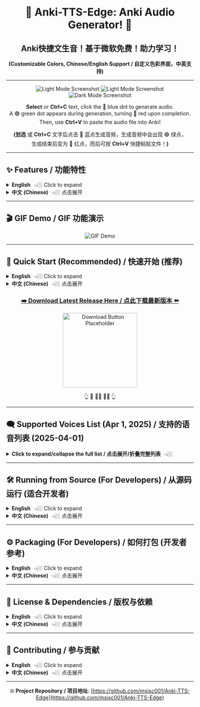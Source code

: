 <div align="center">

# 🎵 Anki-TTS-Edge: Anki Audio Generator! 🎵
## Anki快捷文生音！基于微软免费！助力学习！
**(Customizable Colors, Chinese/English Support / 自定义色彩界面，中英支持)**

</div>

---


<p align="center">
  <img src="https://github.com/user-attachments/assets/d0a3d252-7240-4739-9854-77f16cc2d257" alt="Light Mode Screenshot">
  
  <img src="https://github.com/user-attachments/assets/2668f79b-4e89-4e45-a476-c04b9afae4bb" alt="Light Mode Screenshot">

  <img src="https://github.com/user-attachments/assets/1c6f22a7-5d29-4770-9050-de1c65129f39" alt="Dark Mode Screenshot">
</p>

<div align="center">

**Select** or **Ctrl+C** text, click the 🔵 blue dot to generate audio.<br>A 🟢 green dot appears during generation, turning 🔴 red upon completion.<br>Then, use **Ctrl+V** to paste the audio file into Anki!

**(划选** 或 **Ctrl+C** 文字后点击 🔵 蓝点生成音频，生成音频中会出现 🟢 绿点，<br>生成结束后变为 🔴 红点，而后可按 **Ctrl+V** 快捷粘贴文件！**)**

</div>

---

## ✨ Features / 功能特性

<details>
<summary><strong>English</strong>  👈🏼 Click to expand</summary>

An Anki audio generation tool based on [Edge-TTS](https://github.com/rany2/edge-tts), providing a free and fast way to add high-quality Microsoft Edge voices to your Anki flashcards.

*   **One-Click Generation**: Quickly generate `.mp3` audio files for selected text in your Anki cards using the main interface.
*   **Quick Actions**:
    *   Copy text (Ctrl+C).
    *   Alternatively, select text with your mouse (if enabled in settings).
    *   Click the floating 🔵 blue button that appears near your cursor.
    *   Wait for the 🟢 green processing indicator to disappear.
    *   A 🔴 red confirmation dot appears briefly.
    *   Audio file is automatically copied to your clipboard.
    *   Paste (Ctrl+V) directly into your Anki field!
*   **Multiple Voices**: Supports various languages and voice roles provided by Microsoft Edge TTS.
*   **Customizable UI**: Easy-to-use graphical interface with theme and color customization.
*   **Language Support**: Interface available in English and Chinese (中文).
*   **Auto Cleanup**: Automatically manages the number of cached audio files.

</details>

<details>
<summary><strong>中文 (Chinese)</strong>  👈🏼 点击展开</summary>

基于 [Edge-TTS](https://github.com/rany2/edge-tts) 的 Anki 音频生成工具，免费、快速地为你的 Anki 学习卡片添加高质量的微软 Edge 语音。

*   **一键生成**：通过界面输入框快速为文本生成 `.mp3` 音频文件。
*   **快捷操作**：
    *   复制文本 (Ctrl+C)。
    *   或者，用鼠标划选文本（需在设置中开启）。
    *   点击鼠标附近浮现的 🔵 蓝色按钮。
    *   等待 🟢 绿色处理提示消失。
    *   短暂出现 🔴 红色确认提示。
    *   音频文件已自动复制到剪贴板。
    *   直接在 Anki 字段中粘贴 (Ctrl+V)！
*   **多种语音**：支持微软 Edge TTS 提供的多种语言和语音角色选择。
*   **自定义界面**：提供易于使用的图形用户界面 (GUI)，支持主题和主颜色自定义。
*   **语言支持**：界面支持英文和中文。
*   **自动清理**：自动管理缓存的音频文件数量。

</details>

---

## 🎬 GIF Demo / GIF 功能演示

<p align="center">
  <img src="https://github.com/user-attachments/assets/bf232f6c-9e19-418c-a943-2dc3dfd3ea7b" alt="GIF Demo">
</p>

---

## 🚀 Quick Start (Recommended) / 快速开始 (推荐)

<details>
<summary><strong>English</strong>  👈🏼 Click to expand</summary>

If you prefer not to set up a Python environment, you can download the pre-packaged Windows executable (`.exe`):

1.  **Go to the Releases Page**: Visit the project's [GitHub Releases](https://github.com/msjsc001/Anki-TTS-Edge/releases) page.
2.  **Download the Latest Version**: Find the newest release and download the `.zip` archive (e.g., `Anki-TTS-Edge_vX.X.X.zip`).
3.  **Extract and Run**: Extract the contents of the zip file to any location you prefer. Double-click `Anki-TTS-Edge.exe` to run the application! 🎉

</details>

<details>
<summary><strong>中文 (Chinese)</strong>  👈🏼 点击展开</summary>

如果你不想配置 Python 环境，可以直接下载我们为你打包好的 Windows 可执行文件 (`.exe`)：

1.  **前往 Releases 页面**：访问项目的 [GitHub Releases](https://github.com/msjsc001/Anki-TTS-Edge/releases) 页面。
2.  **下载最新版本**：找到最新的版本，下载 `.zip` 压缩包 (例如 `Anki-TTS-Edge_vX.X.X.zip`)。
3.  **解压运行**：将压缩包解压到你喜欢的任意位置，然后双击运行 `Anki-TTS-Edge.exe` 即可！ 🎉

</details>

<div align="center">

### [**➡️ Download Latest Release Here / 点此下载最新版本 ⬅️**](https://github.com/msjsc001/Anki-TTS-Edge/releases)

<p align="center">
<img src="https://github.com/user-attachments/assets/f860a117-1b18-467d-9040-9cb0f78c065d" alt="Download Button Placeholder" width="200">
</p>

👆 🙋 🙋‍♂️ 🙋‍♀️ 👆

</div>

---

## 🗨️ Supported Voices List (Apr 1, 2025) / 支持的语音列表 (2025-04-01)

<details>
<summary><strong>Click to expand/collapse the full list / 点击展开/折叠完整列表</strong>  👈🏼</summary>

> **Note:** In the application's voice filter input, use the first two letters of the language code (e.g., `zh` for Chinese, `en` for English) to filter the voice lists.
>
> **注意:** 在应用的声音筛选框中，使用语言代码的前两位（例如 `zh` 代表中文，`en` 代表英文）来筛选语音列表。

*   **af-ZA（南非荷兰语 - 南非 / Afrikaans - South Africa）** <details><summary>👈🏼 点击展开</summary>
    *   `af-ZA-AdriNeural` - Female, General, Friendly, Positive（女性，通用，友好，积极）
    *   `af-ZA-WillemNeural` - Male, General, Friendly, Positive（男性，通用，友好，积极）
    </details>

*   **am-ET（阿姆哈拉语 - 埃塞俄比亚 / Amharic - Ethiopia）** <details><summary>👈🏼 点击展开</summary>
    *   `am-ET-AmehaNeural` - Male, General, Friendly, Positive（男性，通用，友好，积极）
    *   `am-ET-MekdesNeural` - Female, General, Friendly, Positive（女性，通用，友好，积极）
    </details>

*   **ar（阿拉伯语 / Arabic - Multiple Regions）** <details><summary>👈🏼 点击展开</summary>
    *   **ar-AE（阿联酋 / UAE）**: FatimaNeural (F), HamdanNeural (M)
    *   **ar-BH（巴林 / Bahrain）**: AliNeural (M), LailaNeural (F)
    *   **ar-DZ（阿尔及利亚 / Algeria）**: AminaNeural (F), IsmaelNeural (M)
    *   **ar-EG（埃及 / Egypt）**: SalmaNeural (F), ShakirNeural (M)
    *   **ar-IQ（伊拉克 / Iraq）**: BasselNeural (M), RanaNeural (F)
    *   **ar-JO（约旦 / Jordan）**: SanaNeural (F), TaimNeural (M)
    *   **ar-KW（科威特 / Kuwait）**: FahedNeural (M), NouraNeural (F)
    *   **ar-LB（黎巴嫩 / Lebanon）**: LaylaNeural (F), RamiNeural (M)
    *   **ar-LY（利比亚 / Libya）**: ImanNeural (F), OmarNeural (M)
    *   **ar-MA（摩洛哥 / Morocco）**: JamalNeural (M), MounaNeural (F)
    *   **ar-OM（阿曼 / Oman）**: AbdullahNeural (M), AyshaNeural (F)
    *   **ar-QA（卡塔尔 / Qatar）**: AmalNeural (F), MoazNeural (M)
    *   **ar-SA（沙特阿拉伯 / Saudi Arabia）**: HamedNeural (M), ZariyahNeural (F)
    *   **ar-SY（叙利亚 / Syria）**: AmanyNeural (F), LaithNeural (M)
    *   **ar-TN（突尼斯 / Tunisia）**: HediNeural (M), ReemNeural (F)
    *   **ar-YE（也门 / Yemen）**: MaryamNeural (F), SalehNeural (M)
    </details>

*   **az-AZ（阿塞拜疆语 - 阿塞拜疆 / Azerbaijani - Azerbaijan）** <details><summary>👈🏼 点击展开</summary>
    *   `az-AZ-BabekNeural` - Male, General, Friendly, Positive（男性，通用，友好，积极）
    *   `az-AZ-BanuNeural` - Female, General, Friendly, Positive（女性，通用，友好，积极）
    </details>

*   **bg-BG（保加利亚语 - 保加利亚 / Bulgarian - Bulgaria）** <details><summary>👈🏼 点击展开</summary>
    *   `bg-BG-BorislavNeural` - Male, General, Friendly, Positive（男性，通用，友好，积极）
    *   `bg-BG-KalinaNeural` - Female, General, Friendly, Positive（女性，通用，友好，积极）
    </details>

*   **bn（孟加拉语 / Bengali - Multiple Regions）** <details><summary>👈🏼 点击展开</summary>
    *   **bn-BD（孟加拉国 / Bangladesh）**: NabanitaNeural (F), PradeepNeural (M)
    *   **bn-IN（印度 / India）**: BashkarNeural (M), TanishaaNeural (F)
    </details>

*   **bs-BA（波斯尼亚语 - 波黑 / Bosnian - Bosnia and Herzegovina）** <details><summary>👈🏼 点击展开</summary>
    *   `bs-BA-GoranNeural` - Male, General, Friendly, Positive（男性，通用，友好，积极）
    *   `bs-BA-VesnaNeural` - Female, General, Friendly, Positive（女性，通用，友好，积极）
    </details>

*   **ca-ES（加泰罗尼亚语 - 西班牙 / Catalan - Spain）** <details><summary>👈🏼 点击展开</summary>
    *   `ca-ES-EnricNeural` - Male, General, Friendly, Positive（男性，通用，友好，积极）
    *   `ca-ES-JoanaNeural` - Female, General, Friendly, Positive（女性，通用，友好，积极）
    </details>

*   **cs-CZ（捷克语 - 捷克 / Czech - Czech Republic）** <details><summary>👈🏼 点击展开</summary>
    *   `cs-CZ-AntoninNeural` - Male, General, Friendly, Positive（男性，通用，友好，积极）
    *   `cs-CZ-VlastaNeural` - Female, General, Friendly, Positive（女性，通用，友好，积极）
    </details>

*   **cy-GB（威尔士语 - 英国 / Welsh - United Kingdom）** <details><summary>👈🏼 点击展开</summary>
    *   `cy-GB-AledNeural` - Male, General, Friendly, Positive（男性，通用，友好，积极）
    *   `cy-GB-NiaNeural` - Female, General, Friendly, Positive（女性，通用，友好，积极）
    </details>

*   **da-DK（丹麦语 - 丹麦 / Danish - Denmark）** <details><summary>👈🏼 点击展开</summary>
    *   `da-DK-ChristelNeural` - Female, General, Friendly, Positive（女性，通用，友好，积极）
    *   `da-DK-JeppeNeural` - Male, General, Friendly, Positive（男性，通用，友好，积极）
    </details>

*   **de（德语 / German - Multiple Regions）** <details><summary>👈🏼 点击展开</summary>
    *   **de-AT（奥地利 / Austria）**: IngridNeural (F), JonasNeural (M)
    *   **de-CH（瑞士 / Switzerland）**: JanNeural (M), LeniNeural (F)
    *   **de-DE（德国 / Germany）**: AmalaNeural (F), ConradNeural (M), FlorianMultilingualNeural (M, Multi), KatjaNeural (F), KillianNeural (M), SeraphinaMultilingualNeural (F, Multi)
    </details>

*   **el-GR（希腊语 - 希腊 / Greek - Greece）** <details><summary>👈🏼 点击展开</summary>
    *   `el-GR-AthinaNeural` - Female, General, Friendly, Positive（女性，通用，友好，积极）
    *   `el-GR-NestorasNeural` - Male, General, Friendly, Positive（男性，通用，友好，积极）
    </details>

*   **en（英语 / English - Multiple Regions）** <details><summary>👈🏼 点击展开</summary>
    *   **en-AU（澳大利亚 / Australia）**: NatashaNeural (F), WilliamNeural (M)
    *   **en-CA（加拿大 / Canada）**: ClaraNeural (F), LiamNeural (M)
    *   **en-GB（英国 / UK）**: LibbyNeural (F), MaisieNeural (F), RyanNeural (M), SoniaNeural (F), ThomasNeural (M)
    *   **en-HK（香港 / Hong Kong）**: SamNeural (M), YanNeural (F)
    *   **en-IE（爱尔兰 / Ireland）**: ConnorNeural (M), EmilyNeural (F)
    *   **en-IN（印度 / India）**: NeerjaExpressiveNeural (F, Expressive), NeerjaNeural (F), PrabhatNeural (M)
    *   **en-KE（肯尼亚 / Kenya）**: AsiliaNeural (F), ChilembaNeural (M)
    *   **en-NG（尼日利亚 / Nigeria）**: AbeoNeural (M), EzinneNeural (F)
    *   **en-NZ（新西兰 / New Zealand）**: MitchellNeural (M), MollyNeural (F)
    *   **en-PH（菲律宾 / Philippines）**: JamesNeural (M), RosaNeural (F)
    *   **en-SG（新加坡 / Singapore）**: LunaNeural (F), WayneNeural (M)
    *   **en-TZ（坦桑尼亚 / Tanzania）**: ElimuNeural (M), ImaniNeural (F)
    *   **en-US（美国 / USA）**: AnaNeural (F, Cartoon/Cute), AndrewMultilingualNeural (M, Multi/Copilot), AndrewNeural (M, Copilot), AriaNeural (F, News), AvaMultilingualNeural (F, Multi/Copilot), AvaNeural (F, Copilot), BrianMultilingualNeural (M, Multi/Copilot), BrianNeural (M, Copilot), ChristopherNeural (M, News), EmmaMultilingualNeural (F, Multi/Copilot), EmmaNeural (F, Copilot), EricNeural (M, News), GuyNeural (M, News), JennyNeural (F, Friendly), MichelleNeural (F, News), RogerNeural (M, News), SteffanNeural (M, News)
    *   **en-ZA（南非 / South Africa）**: LeahNeural (F), LukeNeural (M)
    </details>

*   **es（西班牙语 / Spanish - Multiple Regions）** <details><summary>👈🏼 点击展开</summary>
    *   **es-AR（阿根廷 / Argentina）**: ElenaNeural (F), TomasNeural (M)
    *   **es-BO（玻利维亚 / Bolivia）**: MarceloNeural (M), SofiaNeural (F)
    *   **es-CL（智利 / Chile）**: CatalinaNeural (F), LorenzoNeural (M)
    *   **es-CO（哥伦比亚 / Colombia）**: GonzaloNeural (M), SalomeNeural (F)
    *   **es-CR（哥斯达黎加 / Costa Rica）**: JuanNeural (M), MariaNeural (F)
    *   **es-CU（古巴 / Cuba）**: BelkysNeural (F), ManuelNeural (M)
    *   **es-DO（多米尼加 / Dominican Rep.）**: EmilioNeural (M), RamonaNeural (F)
    *   **es-EC（厄瓜多尔 / Ecuador）**: AndreaNeural (F), LuisNeural (M)
    *   **es-ES（西班牙 / Spain）**: AlvaroNeural (M), ElviraNeural (F), XimenaNeural (F)
    *   **es-GQ（赤道几内亚 / Equatorial Guinea）**: JavierNeural (M), TeresaNeural (F)
    *   **es-GT（危地马拉 / Guatemala）**: AndresNeural (M), MartaNeural (F)
    *   **es-HN（洪都拉斯 / Honduras）**: CarlosNeural (M), KarlaNeural (F)
    *   **es-MX（墨西哥 / Mexico）**: DaliaNeural (F), JorgeNeural (M)
    *   **es-NI（尼加拉瓜 / Nicaragua）**: FedericoNeural (M), YolandaNeural (F)
    *   **es-PA（巴拿马 / Panama）**: MargaritaNeural (F), RobertoNeural (M)
    *   **es-PE（秘鲁 / Peru）**: AlexNeural (M), CamilaNeural (F)
    *   **es-PR（波多黎各 / Puerto Rico）**: KarinaNeural (F), VictorNeural (M)
    *   **es-PY（巴拉圭 / Paraguay）**: MarioNeural (M), TaniaNeural (F)
    *   **es-SV（萨尔瓦多 / El Salvador）**: LorenaNeural (F), RodrigoNeural (M)
    *   **es-US（美国 / USA）**: AlonsoNeural (M), PalomaNeural (F)
    *   **es-UY（乌拉圭 / Uruguay）**: MateoNeural (M), ValentinaNeural (F)
    *   **es-VE（委内瑞拉 / Venezuela）**: PaolaNeural (F), SebastianNeural (M)
    </details>

*   **et-EE（爱沙尼亚语 - 爱沙尼亚 / Estonian - Estonia）** <details><summary>👈🏼 点击展开</summary>
    *   `et-EE-AnuNeural` - Female, General, Friendly, Positive（女性，通用，友好，积极）
    *   `et-EE-KertNeural` - Male, General, Friendly, Positive（男性，通用，友好，积极）
    </details>

*   **fa-IR（波斯语 - 伊朗 / Persian - Iran）** <details><summary>👈🏼 点击展开</summary>
    *   `fa-IR-DilaraNeural` - Female, General, Friendly, Positive（女性，通用，友好，积极）
    *   `fa-IR-FaridNeural` - Male, General, Friendly, Positive（男性，通用，友好，积极）
    </details>

*   **fi-FI（芬兰语 - 芬兰 / Finnish - Finland）** <details><summary>👈🏼 点击展开</summary>
    *   `fi-FI-HarriNeural` - Male, General, Friendly, Positive（男性，通用，友好，积极）
    *   `fi-FI-NooraNeural` - Female, General, Friendly, Positive（女性，通用，友好，积极）
    </details>

*   **fil-PH（菲律宾语 - 菲律宾 / Filipino - Philippines）** <details><summary>👈🏼 点击展开</summary>
    *   `fil-PH-AngeloNeural` - Male, General, Friendly, Positive（男性，通用，友好，积极）
    *   `fil-PH-BlessicaNeural` - Female, General, Friendly, Positive（女性，通用，友好，积极）
    </details>

*   **fr（法语 / French - Multiple Regions）** <details><summary>👈🏼 点击展开</summary>
    *   **fr-BE（比利时 / Belgium）**: CharlineNeural (F), GerardNeural (M)
    *   **fr-CA（加拿大 / Canada）**: AntoineNeural (M), JeanNeural (M), SylvieNeural (F), ThierryNeural (M)
    *   **fr-CH（瑞士 / Switzerland）**: ArianeNeural (F), FabriceNeural (M)
    *   **fr-FR（法国 / France）**: DeniseNeural (F), EloiseNeural (F), HenriNeural (M), RemyMultilingualNeural (M, Multi), VivienneMultilingualNeural (F, Multi)
    </details>

*   **ga-IE（爱尔兰语 - 爱尔兰 / Irish - Ireland）** <details><summary>👈🏼 点击展开</summary>
    *   `ga-IE-ColmNeural` - Male, General, Friendly, Positive（男性，通用，友好，积极）
    *   `ga-IE-OrlaNeural` - Female, General, Friendly, Positive（女性，通用，友好，积极）
    </details>

*   **gl-ES（加利西亚语 - 西班牙 / Galician - Spain）** <details><summary>👈🏼 点击展开</summary>
    *   `gl-ES-RoiNeural` - Male, General, Friendly, Positive（男性，通用，友好，积极）
    *   `gl-ES-SabelaNeural` - Female, General, Friendly, Positive（女性，通用，友好，积极）
    </details>

*   **gu-IN（古吉拉特语 - 印度 / Gujarati - India）** <details><summary>👈🏼 点击展开</summary>
    *   `gu-IN-DhwaniNeural` - Female, General, Friendly, Positive（女性，通用，友好，积极）
    *   `gu-IN-NiranjanNeural` - Male, General, Friendly, Positive（男性，通用，友好，积极）
    </details>

*   **he-IL（希伯来语 - 以色列 / Hebrew - Israel）** <details><summary>👈🏼 点击展开</summary>
    *   `he-IL-AvriNeural` - Male, General, Friendly, Positive（男性，通用，友好，积极）
    *   `he-IL-HilaNeural` - Female, General, Friendly, Positive（女性，通用，友好，积极）
    </details>

*   **hi-IN（印地语 - 印度 / Hindi - India）** <details><summary>👈🏼 点击展开</summary>
    *   `hi-IN-MadhurNeural` - Male, General, Friendly, Positive（男性，通用，友好，积极）
    *   `hi-IN-SwaraNeural` - Female, General, Friendly, Positive（女性，通用，友好，积极）
    </details>

*   **hr-HR（克罗地亚语 - 克罗地亚 / Croatian - Croatia）** <details><summary>👈🏼 点击展开</summary>
    *   `hr-HR-GabrijelaNeural` - Female, General, Friendly, Positive（女性，通用，友好，积极）
    *   `hr-HR-SreckoNeural` - Male, General, Friendly, Positive（男性，通用，友好，积极）
    </details>

*   **hu-HU（匈牙利语 - 匈牙利 / Hungarian - Hungary）** <details><summary>👈🏼 点击展开</summary>
    *   `hu-HU-NoemiNeural` - Female, General, Friendly, Positive（女性，通用，友好，积极）
    *   `hu-HU-TamasNeural` - Male, General, Friendly, Positive（男性，通用，友好，积极）
    </details>

*   **id-ID（印尼语 - 印尼 / Indonesian - Indonesia）** <details><summary>👈🏼 点击展开</summary>
    *   `id-ID-ArdiNeural` - Male, General, Friendly, Positive（男性，通用，友好，积极）
    *   `id-ID-GadisNeural` - Female, General, Friendly, Positive（女性，通用，友好，积极）
    </details>

*   **is-IS（冰岛语 - 冰岛 / Icelandic - Iceland）** <details><summary>👈🏼 点击展开</summary>
    *   `is-IS-GudrunNeural` - Female, General, Friendly, Positive（女性，通用，友好，积极）
    *   `is-IS-GunnarNeural` - Male, General, Friendly, Positive（男性，通用，友好，积极）
    </details>

*   **it-IT（意大利语 - 意大利 / Italian - Italy）** <details><summary>👈🏼 点击展开</summary>
    *   `it-IT-DiegoNeural` - Male, General, Friendly, Positive（男性，通用，友好，积极）
    *   `it-IT-ElsaNeural` - Female, General, Friendly, Positive（女性，通用，友好，积极）
    *   `it-IT-GiuseppeMultilingualNeural` - Male, General, Friendly, Positive（男性，通用，友好，积极，多语言）
    *   `it-IT-IsabellaNeural` - Female, General, Friendly, Positive（女性，通用，友好，积极）
    </details>

*   **iu（因纽特语 - 加拿大 / Inuktitut - Canada）** <details><summary>👈🏼 点击展开</summary>
    *   **iu-Cans-CA（加拿大音节 / Cans）**: SiqiniqNeural (F), TaqqiqNeural (M)
    *   **iu-Latn-CA（拉丁字母 / Latn）**: SiqiniqNeural (F), TaqqiqNeural (M)
    </details>

*   **ja-JP（日语 - 日本 / Japanese - Japan）** <details><summary>👈🏼 点击展开</summary>
    *   `ja-JP-KeitaNeural` - Male, General, Friendly, Positive（男性，通用，友好，积极）
    *   `ja-JP-NanamiNeural` - Female, General, Friendly, Positive（女性，通用，友好，积极）
    </details>

*   **jv-ID（爪哇语 - 印尼 / Javanese - Indonesia）** <details><summary>👈🏼 点击展开</summary>
    *   `jv-ID-DimasNeural` - Male, General, Friendly, Positive（男性，通用，友好，积极）
    *   `jv-ID-SitiNeural` - Female, General, Friendly, Positive（女性，通用，友好，积极）
    </details>

*   **ka-GE（格鲁吉亚语 - 格鲁吉亚 / Georgian - Georgia）** <details><summary>👈🏼 点击展开</summary>
    *   `ka-GE-EkaNeural` - Female, General, Friendly, Positive（女性，通用，友好，积极）
    *   `ka-GE-GiorgiNeural` - Male, General, Friendly, Positive（男性，通用，友好，积极）
    </details>

*   **kk-KZ（哈萨克语 - 哈萨克斯坦 / Kazakh - Kazakhstan）** <details><summary>👈🏼 点击展开</summary>
    *   `kk-KZ-AigulNeural` - Female, General, Friendly, Positive（女性，通用，友好，积极）
    *   `kk-KZ-DauletNeural` - Male, General, Friendly, Positive（男性，通用，友好，积极）
    </details>

*   **km-KH（高棉语 - 柬埔寨 / Khmer - Cambodia）** <details><summary>👈🏼 点击展开</summary>
    *   `km-KH-PisethNeural` - Male, General, Friendly, Positive（男性，通用，友好，积极）
    *   `km-KH-SreymomNeural` - Female, General, Friendly, Positive（女性，通用，友好，积极）
    </details>

*   **kn-IN（卡纳达语 - 印度 / Kannada - India）** <details><summary>👈🏼 点击展开</summary>
    *   `kn-IN-GaganNeural` - Male, General, Friendly, Positive（男性，通用，友好，积极）
    *   `kn-IN-SapnaNeural` - Female, General, Friendly, Positive（女性，通用，友好，积极）
    </details>

*   **ko-KR（韩语 - 韩国 / Korean - South Korea）** <details><summary>👈🏼 点击展开</summary>
    *   `ko-KR-HyunsuMultilingualNeural` - Male, General, Friendly, Positive（男性，通用，友好，积极，多语言）
    *   `ko-KR-InJoonNeural` - Male, General, Friendly, Positive（男性，通用，友好，积极）
    *   `ko-KR-SunHiNeural` - Female, General, Friendly, Positive（女性，通用，友好，积极）
    </details>

*   **lo-LA（老挝语 - 老挝 / Lao - Laos）** <details><summary>👈🏼 点击展开</summary>
    *   `lo-LA-ChanthavongNeural` - Male, General, Friendly, Positive（男性，通用，友好，积极）
    *   `lo-LA-KeomanyNeural` - Female, General, Friendly, Positive（女性，通用，友好，积极）
    </details>

*   **lt-LT（立陶宛语 - 立陶宛 / Lithuanian - Lithuania）** <details><summary>👈🏼 点击展开</summary>
    *   `lt-LT-LeonasNeural` - Male, General, Friendly, Positive（男性，通用，友好，积极）
    *   `lt-LT-OnaNeural` - Female, General, Friendly, Positive（女性，通用，友好，积极）
    </details>

*   **lv-LV（拉脱维亚语 - 拉脱维亚 / Latvian - Latvia）** <details><summary>👈🏼 点击展开</summary>
    *   `lv-LV-EveritaNeural` - Female, General, Friendly, Positive（女性，通用，友好，积极）
    *   `lv-LV-NilsNeural` - Male, General, Friendly, Positive（男性，通用，友好，积极）
    </details>

*   **mk-MK（马其顿语 - 北马其顿 / Macedonian - North Macedonia）** <details><summary>👈🏼 点击展开</summary>
    *   `mk-MK-AleksandarNeural` - Male, General, Friendly, Positive（男性，通用，友好，积极）
    *   `mk-MK-MarijaNeural` - Female, General, Friendly, Positive（女性，通用，友好，积极）
    </details>

*   **ml-IN（马拉雅拉姆语 - 印度 / Malayalam - India）** <details><summary>👈🏼 点击展开</summary>
    *   `ml-IN-MidhunNeural` - Male, General, Friendly, Positive（男性，通用，友好，积极）
    *   `ml-IN-SobhanaNeural` - Female, General, Friendly, Positive（女性，通用，友好，积极）
    </details>

*   **mn-MN（蒙古语 - 蒙古 / Mongolian - Mongolia）** <details><summary>👈🏼 点击展开</summary>
    *   `mn-MN-BataaNeural` - Male, General, Friendly, Positive（男性，通用，友好，积极）
    *   `mn-MN-YesuiNeural` - Female, General, Friendly, Positive（女性，通用，友好，积极）
    </details>

*   **mr-IN（马拉地语 - 印度 / Marathi - India）** <details><summary>👈🏼 点击展开</summary>
    *   `mr-IN-AarohiNeural` - Female, General, Friendly, Positive（女性，通用，友好，积极）
    *   `mr-IN-ManoharNeural` - Male, General, Friendly, Positive（男性，通用，友好，积极）
    </details>

*   **ms-MY（马来语 - 马来西亚 / Malay - Malaysia）** <details><summary>👈🏼 点击展开</summary>
    *   `ms-MY-OsmanNeural` - Male, General, Friendly, Positive（男性，通用，友好，积极）
    *   `ms-MY-YasminNeural` - Female, General, Friendly, Positive（女性，通用，友好，积极）
    </details>

*   **mt-MT（马耳他语 - 马耳他 / Maltese - Malta）** <details><summary>👈🏼 点击展开</summary>
    *   `mt-MT-GraceNeural` - Female, General, Friendly, Positive（女性，通用，友好，积极）
    *   `mt-MT-JosephNeural` - Male, General, Friendly, Positive（男性，通用，友好，积极）
    </details>

*   **my-MM（缅甸语 - 缅甸 / Burmese - Myanmar）** <details><summary>👈🏼 点击展开</summary>
    *   `my-MM-NilarNeural` - Female, General, Friendly, Positive（女性，通用，友好，积极）
    *   `my-MM-ThihaNeural` - Male, General, Friendly, Positive（男性，通用，友好，积极）
    </details>

*   **nb-NO（挪威语 - 挪威 / Norwegian Bokmål - Norway）** <details><summary>👈🏼 点击展开</summary>
    *   `nb-NO-FinnNeural` - Male, General, Friendly, Positive（男性，通用，友好，积极）
    *   `nb-NO-PernilleNeural` - Female, General, Friendly, Positive（女性，通用，友好，积极）
    </details>

*   **ne-NP（尼泊尔语 - 尼泊尔 / Nepali - Nepal）** <details><summary>👈🏼 点击展开</summary>
    *   `ne-NP-HemkalaNeural` - Female, General, Friendly, Positive（女性，通用，友好，积极）
    *   `ne-NP-SagarNeural` - Male, General, Friendly, Positive（男性，通用，友好，积极）
    </details>

*   **nl（荷兰语 / Dutch - Multiple Regions）** <details><summary>👈🏼 点击展开</summary>
    *   **nl-BE（比利时 / Belgium）**: ArnaudNeural (M), DenaNeural (F)
    *   **nl-NL（荷兰 / Netherlands）**: ColetteNeural (F), FennaNeural (F), MaartenNeural (M)
    </details>

*   **pl-PL（波兰语 - 波兰 / Polish - Poland）** <details><summary>👈🏼 点击展开</summary>
    *   `pl-PL-MarekNeural` - Male, General, Friendly, Positive（男性，通用，友好，积极）
    *   `pl-PL-ZofiaNeural` - Female, General, Friendly, Positive（女性，通用，友好，积极）
    </details>

*   **ps-AF（普什图语 - 阿富汗 / Pashto - Afghanistan）** <details><summary>👈🏼 点击展开</summary>
    *   `ps-AF-GulNawazNeural` - Male, General, Friendly, Positive（男性，通用，友好，积极）
    *   `ps-AF-LatifaNeural` - Female, General, Friendly, Positive（女性，通用，友好，积极）
    </details>

*   **pt（葡萄牙语 / Portuguese - Multiple Regions）** <details><summary>👈🏼 点击展开</summary>
    *   **pt-BR（巴西 / Brazil）**: AntonioNeural (M), FranciscaNeural (F), ThalitaMultilingualNeural (F, Multi)
    *   **pt-PT（葡萄牙 / Portugal）**: DuarteNeural (M), RaquelNeural (F)
    </details>

*   **ro-RO（罗马尼亚语 - 罗马尼亚 / Romanian - Romania）** <details><summary>👈🏼 点击展开</summary>
    *   `ro-RO-AlinaNeural` - Female, General, Friendly, Positive（女性，通用，友好，积极）
    *   `ro-RO-EmilNeural` - Male, General, Friendly, Positive（男性，通用，友好，积极）
    </details>

*   **ru-RU（俄语 - 俄罗斯 / Russian - Russia）** <details><summary>👈🏼 点击展开</summary>
    *   `ru-RU-DmitryNeural` - Male, General, Friendly, Positive（男性，通用，友好，积极）
    *   `ru-RU-SvetlanaNeural` - Female, General, Friendly, Positive（女性，通用，友好，积极）
    </details>

*   **si-LK（僧伽罗语 - 斯里兰卡 / Sinhala - Sri Lanka）** <details><summary>👈🏼 点击展开</summary>
    *   `si-LK-SameeraNeural` - Male, General, Friendly, Positive（男性，通用，友好，积极）
    *   `si-LK-ThiliniNeural` - Female, General, Friendly, Positive（女性，通用，友好，积极）
    </details>

*   **sk-SK（斯洛伐克语 - 斯洛伐克 / Slovak - Slovakia）** <details><summary>👈🏼 点击展开</summary>
    *   `sk-SK-LukasNeural` - Male, General, Friendly, Positive（男性，通用，友好，积极）
    *   `sk-SK-ViktoriaNeural` - Female, General, Friendly, Positive（女性，通用，友好，积极）
    </details>

*   **sl-SI（斯洛文尼亚语 - 斯洛文尼亚 / Slovenian - Slovenia）** <details><summary>👈🏼 点击展开</summary>
    *   `sl-SI-PetraNeural` - Female, General, Friendly, Positive（女性，通用，友好，积极）
    *   `sl-SI-RokNeural` - Male, General, Friendly, Positive（男性，通用，友好，积极）
    </details>

*   **so-SO（索马里语 - 索马里 / Somali - Somalia）** <details><summary>👈🏼 点击展开</summary>
    *   `so-SO-MuuseNeural` - Male, General, Friendly, Positive（男性，通用，友好，积极）
    *   `so-SO-UbaxNeural` - Female, General, Friendly, Positive（女性，通用，友好，积极）
    </details>

*   **sq-AL（阿尔巴尼亚语 - 阿尔巴尼亚 / Albanian - Albania）** <details><summary>👈🏼 点击展开</summary>
    *   `sq-AL-AnilaNeural` - Female, General, Friendly, Positive（女性，通用，友好，积极）
    *   `sq-AL-IlirNeural` - Male, General, Friendly, Positive（男性，通用，友好，积极）
    </details>

*   **sr-RS（塞尔维亚语 - 塞尔维亚 / Serbian - Serbia）** <details><summary>👈🏼 点击展开</summary>
    *   `sr-RS-NicholasNeural` - Male, General, Friendly, Positive（男性，通用，友好，积极）
    *   `sr-RS-SophieNeural` - Female, General, Friendly, Positive（女性，通用，友好，积极）
    </details>

*   **su-ID（巽他语 - 印尼 / Sundanese - Indonesia）** <details><summary>👈🏼 点击展开</summary>
    *   `su-ID-JajangNeural` - Male, General, Friendly, Positive（男性，通用，友好，积极）
    *   `su-ID-TutiNeural` - Female, General, Friendly, Positive（女性，通用，友好，积极）
    </details>

*   **sv-SE（瑞典语 - 瑞典 / Swedish - Sweden）** <details><summary>👈🏼 点击展开</summary>
    *   `sv-SE-MattiasNeural` - Male, General, Friendly, Positive（男性，通用，友好，积极）
    *   `sv-SE-SofieNeural` - Female, General, Friendly, Positive（女性，通用，友好，积极）
    </details>

*   **sw（斯瓦希里语 / Swahili - Multiple Regions）** <details><summary>👈🏼 点击展开</summary>
    *   **sw-KE（肯尼亚 / Kenya）**: RafikiNeural (M), ZuriNeural (F)
    *   **sw-TZ（坦桑尼亚 / Tanzania）**: DaudiNeural (M), RehemaNeural (F)
    </details>

*   **ta（泰米尔语 / Tamil - Multiple Regions）** <details><summary>👈🏼 点击展开</summary>
    *   **ta-IN（印度 / India）**: PallaviNeural (F), ValluvarNeural (M)
    *   **ta-LK（斯里兰卡 / Sri Lanka）**: KumarNeural (M), SaranyaNeural (F)
    *   **ta-MY（马来西亚 / Malaysia）**: KaniNeural (F), SuryaNeural (M)
    *   **ta-SG（新加坡 / Singapore）**: AnbuNeural (M), VenbaNeural (F)
    </details>

*   **te-IN（泰卢固语 - 印度 / Telugu - India）** <details><summary>👈🏼 点击展开</summary>
    *   `te-IN-MohanNeural` - Male, General, Friendly, Positive（男性，通用，友好，积极）
    *   `te-IN-ShrutiNeural` - Female, General, Friendly, Positive（女性，通用，友好，积极）
    </details>

*   **th-TH（泰语 - 泰国 / Thai - Thailand）** <details><summary>👈🏼 点击展开</summary>
    *   `th-TH-NiwatNeural` - Male, General, Friendly, Positive（男性，通用，友好，积极）
    *   `th-TH-PremwadeeNeural` - Female, General, Friendly, Positive（女性，通用，友好，积极）
    </details>

*   **tr-TR（土耳其语 - 土耳其 / Turkish - Turkey）** <details><summary>👈🏼 点击展开</summary>
    *   `tr-TR-AhmetNeural` - Male, General, Friendly, Positive（男性，通用，友好，积极）
    *   `tr-TR-EmelNeural` - Female, General, Friendly, Positive（女性，通用，友好，积极）
    </details>

*   **uk-UA（乌克兰语 - 乌克兰 / Ukrainian - Ukraine）** <details><summary>👈🏼 点击展开</summary>
    *   `uk-UA-OstapNeural` - Male, General, Friendly, Positive（男性，通用，友好，积极）
    *   `uk-UA-PolinaNeural` - Female, General, Friendly, Positive（女性，通用，友好，积极）
    </details>

*   **ur（乌尔都语 / Urdu - Multiple Regions）** <details><summary>👈🏼 点击展开</summary>
    *   **ur-IN（印度 / India）**: GulNeural (F), SalmanNeural (M)
    *   **ur-PK（巴基斯坦 / Pakistan）**: AsadNeural (M), UzmaNeural (F)
    </details>

*   **uz-UZ（乌兹别克语 - 乌兹别克斯坦 / Uzbek - Uzbekistan）** <details><summary>👈🏼 点击展开</summary>
    *   `uz-UZ-MadinaNeural` - Female, General, Friendly, Positive（女性，通用，友好，积极）
    *   `uz-UZ-SardorNeural` - Male, General, Friendly, Positive（男性，通用，友好，积极）
    </details>

*   **vi-VN（越南语 - 越南 / Vietnamese - Vietnam）** <details><summary>👈🏼 点击展开</summary>
    *   `vi-VN-HoaiMyNeural` - Female, General, Friendly, Positive（女性，通用，友好，积极）
    *   `vi-VN-NamMinhNeural` - Male, General, Friendly, Positive（男性，通用，友好，积极）
    </details>

*   **zh（中文 / Chinese - Multiple Regions & Dialects）** <details><summary>👈🏼 点击展开</summary>
    *   **zh-CN（中国大陆 / Mainland China）**: XiaoxiaoNeural (F, News/Warm), XiaoyiNeural (F, Cartoon/Lively), YunjianNeural (M, Sports/Passion), YunxiNeural (M, Novel/Sunshine), YunxiaNeural (M, Cartoon/Cute), YunyangNeural (M, News/Reliable)
    *   **zh-CN-liaoning（辽宁方言 / Liaoning Dialect）**: XiaobeiNeural (F, Dialect/Humorous)
    *   **zh-CN-shaanxi（陕西方言 / Shaanxi Dialect）**: XiaoniNeural (F, Dialect/Bright)
    *   **zh-HK（香港 / Hong Kong）**: HiuGaaiNeural (F), HiuMaanNeural (F), WanLungNeural (M)
    *   **zh-TW（台湾 / Taiwan）**: HsiaoChenNeural (F), HsiaoYuNeural (F), YunJheNeural (M)
    </details>

*   **zu-ZA（祖鲁语 - 南非 / Zulu - South Africa）** <details><summary>👈🏼 点击展开</summary>
    *   `zu-ZA-ThandoNeural` - Female, General, Friendly, Positive（女性，通用，友好，积极）
    *   `zu-ZA-ThembaNeural` - Male, General, Friendly, Positive（男性，通用，友好，积极）
    </details>

</details>

---

## 🛠️ Running from Source (For Developers) / 从源码运行 (适合开发者)

<details>
<summary><strong>English</strong>  👈🏼 Click to expand</summary>

If you're familiar with Python and want to run or modify the source code (now structured into modules):

1.  **Clone the Repository**:
    ```bash
    git clone https://github.com/msjsc001/Anki-TTS-Edge.git
    cd Anki-TTS-Edge/AnkiTTSApp_Modular 
    ```
    *(Make sure to navigate into the `AnkiTTSApp_Modular` subfolder!)*

2.  **Create and Activate Virtual Environment** (Recommended):
    ```bash
    python -m venv .venv
    # Windows
    .\.venv\Scripts\activate
    # macOS/Linux
    # source .venv/bin/activate
    ```

3.  **Install Dependencies**:
    ```bash
    pip install customtkinter edge-tts pyperclip pygame pynput pywin32
    ```
    *(It's recommended to create a `requirements.txt` file for easier installation later)*

4.  **Run the Application**:
    ```bash
    python main.py
    ```

</details>

<details>
<summary><strong>中文 (Chinese)</strong>  👈🏼 点击展开</summary>

如果你熟悉 Python 并希望自行修改或运行源码（现在已拆分为模块）：

1.  **克隆仓库**：
    ```bash
    git clone https://github.com/msjsc001/Anki-TTS-Edge.git
    cd Anki-TTS-Edge/AnkiTTSApp_Modular
    ```
    *（请确保进入 `AnkiTTSApp_Modular` 子文件夹！）*

2.  **创建并激活虚拟环境** (推荐)：
    ```bash
    python -m venv .venv
    # Windows
    .\.venv\Scripts\activate
    # macOS/Linux
    # source .venv/bin/activate
    ```

3.  **安装依赖**：
    ```bash
    pip install customtkinter edge-tts pyperclip pygame pynput pywin32
    ```
    *（建议创建一个 `requirements.txt` 文件，以便后续更方便地安装）*

4.  **运行程序**：
    ```bash
    python main.py
    ```

</details>

---

## ⚙️ Packaging (For Developers) / 如何打包 (开发者参考)

<details>
<summary><strong>English</strong>  👈🏼 Click to expand</summary>

This project uses PyInstaller for packaging. To repackage it after the code splitting:

1.  Make sure `pyinstaller` is installed (`pip install pyinstaller`).
2.  Navigate to the `AnkiTTSApp_Modular` directory containing `main.py`.
3.  **Create/Use a `.spec` file (Highly Recommended)**:
    *   **Generate:** `pyinstaller --name Anki-TTS-Edge --noconsole --onefile main.py`
    *   **Edit `Anki-TTS-Edge.spec`**: Add `translations.json` to the `datas` list in the `Analysis` section:
      ```python
      a = Analysis(
          # ...
          datas=[('translations.json', '.')], # Add this
          # ...
      )
      ```
    *   *(Consider if `customtkinter` or `pygame` need additional data files added here too, although often PyInstaller handles them.)*
4.  **Build using the `.spec` file**:
    ```bash
    pyinstaller Anki-TTS-Edge.spec
    ```
5.  The single `.exe` file will be in the `dist` directory.

</details>

<details>
<summary><strong>中文 (Chinese)</strong>  👈🏼 点击展开</summary>

本项目使用 PyInstaller 进行打包。在代码拆分后重新打包：

1.  确保已安装 `pyinstaller` (`pip install pyinstaller`)。
2.  进入包含 `main.py` 的 `AnkiTTSApp_Modular` 目录。
3.  **创建/使用 `.spec` 文件 (强烈推荐)**：
    *   **生成：** `pyinstaller --name Anki-TTS-Edge --noconsole --onefile main.py`
    *   **编辑 `Anki-TTS-Edge.spec`**：在 `Analysis` 部分的 `datas` 列表中添加 `translations.json`：
      ```python
      a = Analysis(
          # ...
          datas=[('translations.json', '.')], # 添加此行
          # ...
      )
      ```
    *   *（可以考虑 `customtkinter` 或 `pygame` 是否需要在此处添加额外的数据文件，但通常 PyInstaller 能处理好。）*
4.  **使用 `.spec` 文件构建**：
    ```bash
    pyinstaller Anki-TTS-Edge.spec
    ```
5.  最终的单个 `.exe` 文件将位于 `dist` 目录下。

</details>

---

## 📄 License & Dependencies / 版权与依赖

<details>
<summary><strong>English</strong>  👈🏼 Click to expand</summary>

*   Relies on [edge-tts](https://github.com/rany2/edge-tts) (GPL-3.0 License).
*   This project is released under the **GPL-3.0 License**. You can freely use, modify, and distribute the code, but derivative works must also be open-sourced under GPL-3.0.

</details>

<details>
<summary><strong>中文 (Chinese)</strong>  👈🏼 点击展开</summary>

*   基于 [edge-tts](https://github.com/rany2/edge-tts) (GPL-3.0 许可证)。
*   本项目采用 **GPL-3.0 许可证**。您可以自由使用、修改和分发，但衍生作品也必须使用 GPL-3.0 开源。

</details>

---

## 🤝 Contributing / 参与贡献

<details>
<summary><strong>English</strong>  👈🏼 Click to expand</summary>

Contributions via Issues or Pull Requests are welcome!

</details>

<details>
<summary><strong>中文 (Chinese)</strong>  👈🏼 点击展开</summary>

欢迎通过 Issue 或 Pull Request 参与贡献！

</details>

---

<div align="center">

🌐 **Project Repository / 项目地址**: [https://github.com/msjsc001/Anki-TTS-Edge](https://github.com/msjsc001/Anki-TTS-Edge)

</div>
